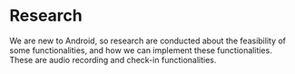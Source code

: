 # Research

We are new to Android, so research are conducted about the feasibility of some functionalities, and how we can implement these functionalities. These are audio recording and check-in functionalities.
